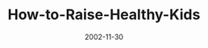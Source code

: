 ---
layout: music 
title: "How-to-Raise-Healthy-Kids"
series: "Do It Yourself"
date: 2002-11-30 
description: "Explore our critical ''do it yourself'' project called family."
audio: "http://s3.amazonaws.com/crossroadsaudiomessages/Raise Healthy Kids2.mp3"
audio-duration: "39:57"
---